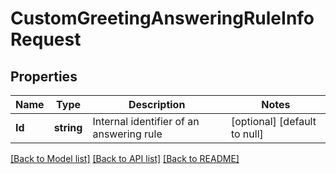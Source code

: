 # CustomGreetingAnsweringRuleInfoRequest

## Properties
Name | Type | Description | Notes
------------ | ------------- | ------------- | -------------
**Id** | **string** | Internal identifier of an answering rule | [optional] [default to null]

[[Back to Model list]](../README.md#documentation-for-models) [[Back to API list]](../README.md#documentation-for-api-endpoints) [[Back to README]](../README.md)


